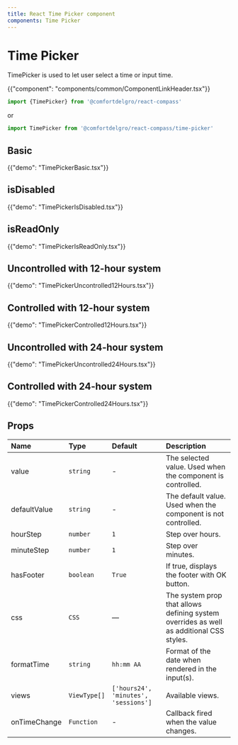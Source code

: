 ```yaml
---
title: React Time Picker component
components: Time Picker
---
```


# Time Picker

<p class="description">TimePicker is used to let user select a time or input time.</p>

{{"component": "components/common/ComponentLinkHeader.tsx"}}

```jsx
import {TimePicker} from '@comfortdelgro/react-compass'
```

or

```jsx
import TimePicker from '@comfortdelgro/react-compass/time-picker'
```

## Basic

{{"demo": "TimePickerBasic.tsx"}}

## isDisabled

{{"demo": "TimePickerIsDisabled.tsx"}}

## isReadOnly

{{"demo": "TimePickerIsReadOnly.tsx"}}

## Uncontrolled with 12-hour system

{{"demo": "TimePickerUncontrolled12Hours.tsx"}}

## Controlled with 12-hour system

{{"demo": "TimePickerControlled12Hours.tsx"}}

## Uncontrolled with 24-hour system

{{"demo": "TimePickerUncontrolled24Hours.tsx"}}

## Controlled with 24-hour system

{{"demo": "TimePickerControlled24Hours.tsx"}}

## Props

| Name         | Type         | Default                              | Description                                                                             |
| :----------- | :----------- | :----------------------------------- | :-------------------------------------------------------------------------------------- |
| value        | `string`     | -                                    | The selected value. Used when the component is controlled.                              |
| defaultValue | `string`     | -                                    | The default value. Used when the component is not controlled.                           |
| hourStep     | `number`     | `1`                                  | Step over hours.                                                                        |
| minuteStep   | `number`     | `1`                                  | Step over minutes.                                                                      |
| hasFooter    | `boolean`    | `True`                               | If true, displays the footer with OK button.                                            |
| css          | `CSS`        | —                                    | The system prop that allows defining system overrides as well as additional CSS styles. |
| formatTime   | `string`     | `hh:mm AA`                           | Format of the date when rendered in the input(s).                                       |
| views        | `ViewType[]` | `['hours24', 'minutes', 'sessions']` | Available views.                                                                        |
| onTimeChange | `Function`   | -                                    | Callback fired when the value changes.                                                  |
